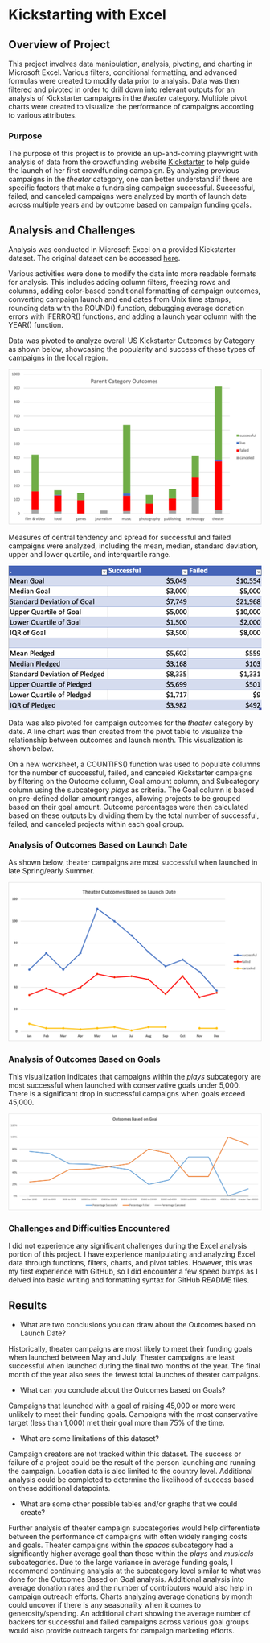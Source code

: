 # Kickstarting with Excel

## Overview of Project

This project involves data manipulation, analysis, pivoting, and charting in Microsoft Excel. Various filters, conditional formatting, and advanced formulas were created to modify data prior to analysis. Data was then filtered and pivoted in order to drill down into relevant outputs for an analysis of Kickstarter campaigns in the *theater* category. Multiple pivot charts were created to visualize the performance of campaigns according to various attributes. 

### Purpose

The purpose of this project is to provide an up-and-coming playwright with analysis of data from the crowdfunding website [Kickstarter](https://www.kickstarter.com/) to help guide the launch of her first crowdfunding campaign. By analyzing previous campaigns in the *theater* category, one can better understand if there are specific factors that make a fundraising campaign successful. Successful, failed, and canceled campaigns were analyzed by month of launch date across multiple years and by outcome based on campaign funding goals.


## Analysis and Challenges

Analysis was conducted in Microsoft Excel on a provided Kickstarter dataset. The original dataset can be accessed [here](https://github.com/tysonseang/kickstarter-analysis/blob/main/Original%20Kickstarter%20Dataset.xlsx).

Various activities were done to modify the data into more readable formats for analysis. This includes adding column filters, freezing rows and columns, adding color-based conditional formatting of campaign outcomes, converting campaign launch and end dates from Unix time stamps, rounding data with the ROUND() function, debugging average donation errors with IFERROR() functions, and adding a launch year column with the YEAR() function.

Data was pivoted to analyze overall US Kickstarter Outcomes by Category as shown below, showcasing the popularity and success of these types of campaigns in the local region. 

![Parent Category Outcomes](https://github.com/tysonseang/kickstarter-analysis/blob/main/Parent%20Category%20Outcomes%20Chart.png)

Measures of central tendency and spread for successful and failed campaigns were analyzed, including the mean, median, standard deviation, upper and lower quartile, and interquartile range.

![Measures of Central Tendency](https://github.com/tysonseang/kickstarter-analysis/blob/main/Measures%20of%20Central%20Tendency.png)



Data was also pivoted for campaign outcomes for the *theater* category by date. A line chart was then created from the pivot table to visualize the relationship between outcomes and launch month. This visualization is shown below. 

On a new worksheet, a COUNTIFS() function was used to populate columns for the number of successful, failed, and canceled Kickstarter campaigns by filtering on the Outcome column, Goal amount column, and Subcategory column using the subcategory *plays* as criteria. The Goal column is based on pre-defined dollar-amount ranges, allowing projects to be grouped based on their goal amount. Outcome percentages were then calculated based on these outputs by dividing them by the total number of successful, failed, and canceled projects within each goal group. 

### Analysis of Outcomes Based on Launch Date

As shown below, theater campaigns are most successful when launched in late Spring/early Summer. 

![Theater Outcomes Based on Launch Date]( https://github.com/tysonseang/kickstarter-analysis/blob/main/Theater_Outcomes_vs_Launch.png)

### Analysis of Outcomes Based on Goals

This visualization indicates that campaigns within the *plays* subcategory are most successful when launched with conservative goals under 5,000. There is a significant drop in successful campaigns when goals exceed 45,000.

![Outcomes Based on Goals]( https://github.com/tysonseang/kickstarter-analysis/blob/main/Outcomes_vs_Goals.png)

### Challenges and Difficulties Encountered

I did not experience any significant challenges during the Excel analysis portion of this project. I have experience manipulating and analyzing Excel data through functions, filters, charts, and pivot tables. However, this was my first experience with GitHub, so I did encounter a few speed bumps as I delved into basic writing and formatting syntax for GitHub README files.


## Results

- What are two conclusions you can draw about the Outcomes based on Launch Date?

Historically, theater campaigns are most likely to meet their funding goals when launched between May and July. Theater campaigns are least successful when launched during the final two months of the year. The final month of the year also sees the fewest total launches of theater campaigns.


- What can you conclude about the Outcomes based on Goals?

Campaigns that launched with a goal of raising 45,000 or more were unlikely to meet their funding goals. Campaigns with the most conservative target (less than 1,000) met their goal more than 75% of the time.

- What are some limitations of this dataset?

Campaign creators are not tracked within this dataset. The success or failure of a project could be the result of the person launching and running the campaign. Location data is also limited to the country level. Additional analysis could be completed to determine the likelihood of success based on these additional datapoints. 

- What are some other possible tables and/or graphs that we could create?

Further analysis of theater campaign subcategories would help differentiate between the performance of campaigns with often widely ranging costs and goals. Theater campaigns within the *spaces* subcategory had a significantly higher average goal than those within the *plays* and *musicals* subcategories. Due to the large variance in average funding goals, I recommend continuing analysis at the subcategory level similar to what was done for the Outcomes Based on Goal analysis. Additional analysis into average donation rates and the number of contributors would also help in campaign outreach efforts. Charts analyzing average donations by month could uncover if there is any seasonality when it comes to generosity/spending. An additional chart showing the average number of backers for successful and failed campaigns across various goal groups would also provide outreach targets for campaign marketing efforts.
